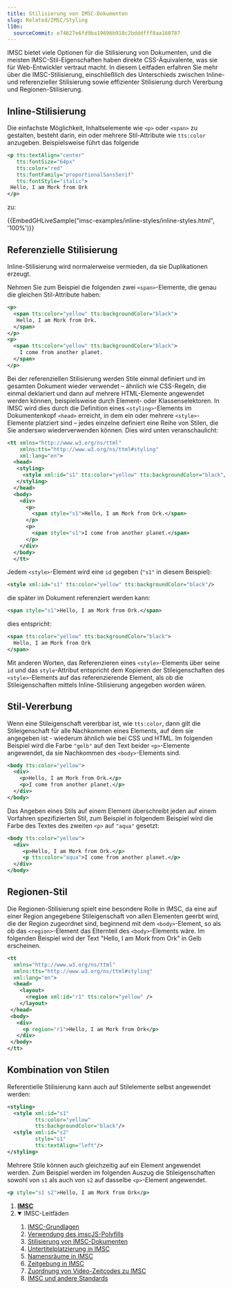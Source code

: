 ```yaml
---
title: Stilisierung von IMSC-Dokumenten
slug: Related/IMSC/Styling
l10n:
  sourceCommit: e74627e6fd9ba19696b918c2bdddfff8aa160787
---
```


IMSC bietet viele Optionen für die Stilisierung von Dokumenten, und die meisten IMSC-Stil-Eigenschaften haben direkte CSS-Äquivalente, was sie für Web-Entwickler vertraut macht. In diesem Leitfaden erfahren Sie mehr über die IMSC-Stilisierung, einschließlich des Unterschieds zwischen Inline- und referenzieller Stilisierung sowie effizienter Stilisierung durch Vererbung und Regionen-Stilisierung.

## Inline-Stilisierung

Die einfachste Möglichkeit, Inhaltselemente wie `<p>` oder `<span>` zu gestalten, besteht darin, ein oder mehrere Stil-Attribute wie `tts:color` anzugeben. Beispielsweise führt das folgende

```xml
<p tts:textAlign="center"
   tts:fontSize="64px"
   tts:color="red"
   tts:fontFamily="proportionalSansSerif"
   tts:fontStyle="italic">
 Hello, I am Mork from Ork
</p>
```

zu:

{{EmbedGHLiveSample("imsc-examples/inline-styles/inline-styles.html", '100%')}}

## Referenzielle Stilisierung

Inline-Stilisierung wird normalerweise vermieden, da sie Duplikationen erzeugt.

Nehmen Sie zum Beispiel die folgenden zwei `<span>`-Elemente, die genau die gleichen Stil-Attribute haben:

```xml
<p>
  <span tts:color="yellow" tts:backgroundColor="black">
   Hello, I am Mork from Ork.
  </span>
</p>
<p>
  <span tts:color="yellow" tts:backgroundColor="black">
    I come from another planet.
  </span>
</p>
```

Bei der referenziellen Stilisierung werden Stile einmal definiert und im gesamten Dokument wieder verwendet – ähnlich wie CSS-Regeln, die einmal deklariert und dann auf mehrere HTML-Elemente angewendet werden können, beispielsweise durch Element- oder Klassenselektoren. In IMSC wird dies durch die Definition eines `<styling>`-Elements im Dokumentenkopf `<head>` erreicht, in dem ein oder mehrere `<style>`-Elemente platziert sind – jedes einzelne definiert eine Reihe von Stilen, die Sie anderswo wiederverwenden können. Dies wird unten veranschaulicht:

```xml
<tt xmlns="http://www.w3.org/ns/ttml"
    xmlns:tts="http://www.w3.org/ns/ttml#styling"
    xml:lang="en">
  <head>
   <styling>
     <style xml:id="s1" tts:color="yellow" tts:backgroundColor="black"/>
   </styling>
  </head>
  <body>
    <div>
      <p>
        <span style="s1">Hello, I am Mork from Ork.</span>
      </p>
      <p>
        <span style="s1">I come from another planet.</span>
      </p>
    </div>
  </body>
  </tt>
```

Jedem `<style>`-Element wird eine `id` gegeben (`"s1"` in diesem Beispiel):

```xml
<style xml:id="s1" tts:color="yellow" tts:backgroundColor="black"/>
```

die später im Dokument referenziert werden kann:

```xml
<span style="s1">Hello, I am Mork from Ork.</span>
```

dies entspricht:

```xml
<span tts:color="yellow" tts:backgroundColor="black">
  Hello, I am Mork from Ork
</span>
```

Mit anderen Worten, das Referenzieren eines `<style>`-Elements über seine `id` und das `style`-Attribut entspricht dem Kopieren der Stileigenschaften des `<style>`-Elements auf das referenzierende Element, als ob die Stileigenschaften mittels Inline-Stilisierung angegeben worden wären.

## Stil-Vererbung

Wenn eine Stileigenschaft vererbbar ist, wie `tts:color`, dann gilt die Stileigenschaft für alle Nachkommen eines Elements, auf dem sie angegeben ist - wiederum ähnlich wie bei CSS und HTML. Im folgenden Beispiel wird die Farbe `"gelb"` auf den Text beider `<p>`-Elemente angewendet, da sie Nachkommen des `<body>`-Elements sind.

```xml
<body tts:color="yellow">
  <div>
    <p>Hello, I am Mork from Ork.</p>
    <p>I come from another planet.</p>
  </div>
</body>
```

Das Angeben eines Stils auf einem Element überschreibt jeden auf einem Vorfahren spezifizierten Stil, zum Beispiel in folgendem Beispiel wird die Farbe des Textes des zweiten `<p>` auf `"aqua"` gesetzt:

```xml
<body tts:color="yellow">
  <div>
     <p>Hello, I am Mork from Ork.</p>
     <p tts:color="aqua">I come from another planet.</p>
  </div>
</body>
```

## Regionen-Stil

Die Regionen-Stilisierung spielt eine besondere Rolle in IMSC, da eine auf einer Region angegebene Stileigenschaft von allen Elementen geerbt wird, die der Region zugeordnet sind, beginnend mit dem `<body>`-Element, so als ob das `<region>`-Element das Elternteil des `<body>`-Elements wäre. Im folgenden Beispiel wird der Text "Hello, I am Mork from Ork" in Gelb erscheinen.

```xml
<tt
  xmlns="http://www.w3.org/ns/ttml"
  xmlns:tts="http://www.w3.org/ns/ttml#styling"
  xml:lang="en">
  <head>
    <layout>
      <region xml:id="r1" tts:color="yellow" />
    </layout>
 </head>
 <body>
   <div>
     <p region="r1">Hello, I am Mork from Ork</p>
   </div>
 </body>
</tt>
```

## Kombination von Stilen

Referentielle Stilisierung kann auch auf Stilelemente selbst angewendet werden:

```xml
<styling>
  <style xml:id="s1"
         tts:color="yellow"
         tts:backgroundColor="black"/>
  <style xml:id="s2"
         style="s1"
         tts:textAlign="left"/>
</styling>
```

Mehrere Stile können auch gleichzeitig auf ein Element angewendet werden. Zum Beispiel werden im folgenden Auszug die Stileigenschaften sowohl von `s1` als auch von `s2` auf dasselbe `<p>`-Element angewendet.

```xml
<p style="s1 s2">Hello, I am Mork from Ork</p>
```

<section id="Quick_links">
  <ol>
    <li><a href="/de/docs/Related/IMSC/"><strong>IMSC</strong></a></li>
    <li class="toggle">
      <details open>
        <summary>IMSC-Leitfäden</summary>
        <ol>
          <li><a href="/de/docs/Related/IMSC/Basics">IMSC-Grundlagen</a></li>
          <li><a href="/de/docs/Related/IMSC/Using_the_imscJS_polyfill">Verwendung des imscJS-Polyfills</a></li>
          <li><a href="/de/docs/Related/IMSC/Styling">Stilisierung von IMSC-Dokumenten</a></li>
          <li><a href="/de/docs/Related/IMSC/Subtitle_placement">Untertitelplatzierung in IMSC</a></li>
          <li><a href="/de/docs/Related/IMSC/Namespaces">Namensräume in IMSC</a></li>
          <li><a href="/de/docs/Related/IMSC/Timing_in_IMSC">Zeitgebung in IMSC</a></li>
          <li><a href="/de/docs/Related/IMSC/Mapping_video_time_codes_to_IMSC">Zuordnung von Video-Zeitcodes zu IMSC</a></li>
          <li><a href="/de/docs/Related/IMSC/IMSC_and_other_standards">IMSC und andere Standards</a></li>
        </ol>
      </details>
    </li>
  </ol>
</section>
